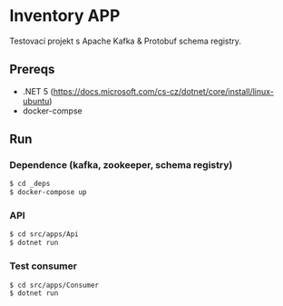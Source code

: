 # Inventory APP

Testovací projekt s Apache Kafka & Protobuf schema registry.

## Prereqs

- .NET 5 (https://docs.microsoft.com/cs-cz/dotnet/core/install/linux-ubuntu)
- docker-compse

## Run

### Dependence (kafka, zookeeper, schema registry)
```bash
$ cd _deps  
$ docker-compose up
```

### API
```bash
$ cd src/apps/Api
$ dotnet run
```

### Test consumer
```bash
$ cd src/apps/Consumer
$ dotnet run
```
